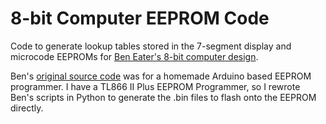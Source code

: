 # 8-bit Computer EEPROM Code

Code to generate lookup tables stored in the 7-segment display and microcode EEPROMs for [Ben Eater's 8-bit computer design](https://www.youtube.com/watch?v=HyznrdDSSGM&list=PLowKtXNTBypGqImE405J2565dvjafglHU&index=1).

Ben's [original source code](https://github.com/beneater/eeprom-programmer) was for a homemade Arduino based EEPROM programmer.  I have a TL866 II Plus EEPROM Programmer, so I rewrote Ben's scripts in Python to generate the .bin files to flash onto the EEPROM directly.